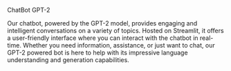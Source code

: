 ChatBot GPT-2

Our chatbot, powered by the GPT-2 model, provides engaging and intelligent conversations on a variety of topics. Hosted on Streamlit, it offers a user-friendly interface where you can interact with the chatbot in real-time. Whether you need information, assistance, or just want to chat, our GPT-2 powered bot is here to help with its impressive language understanding and generation capabilities.
